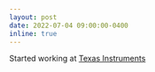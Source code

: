 ```yaml
---
layout: post
date: 2022-07-04 09:00:00-0400
inline: true
---
```


Started working at [Texas Instruments](https://ti.com)
